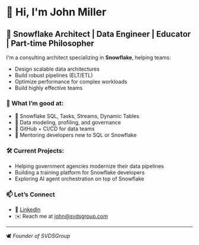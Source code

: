 # 👋 Hi, I'm John Miller

## 🚀 Snowflake Architect | Data Engineer | Educator | Part-time Philosopher

I'm a consulting architect specializing in **Snowflake**, helping teams:
- Design scalable data architectures
- Build robust pipelines (ELT/ETL)
- Optimize performance for complex workloads
- Build highly effective teams

### 🧠 What I’m good at:
- 🔹 Snowflake SQL, Tasks, Streams, Dynamic Tables
- 🔹 Data modeling, profiling, and governance
- 🔹 GitHub + CI/CD for data teams
- 🔹 Mentoring developers new to SQL or Snowflake

### 🛠 Current Projects:
- Helping government agencies modernize their data pipelines
- Building a training platform for Snowflake developers
- Exploring AI agent orchestration on top of Snowflake

### 📫 Let’s Connect
- 💼 [LinkedIn](https://www.linkedin.com/in/jymiller)
- ✉️ Reach me at john@svdsgroup.com

---

🕊️ *Founder of SVDSGroup*
